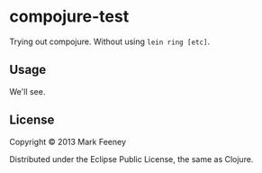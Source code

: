 # compojure-test

Trying out compojure.  Without using `lein ring [etc]`.

## Usage

We'll see.

## License

Copyright © 2013 Mark Feeney

Distributed under the Eclipse Public License, the same as Clojure.

